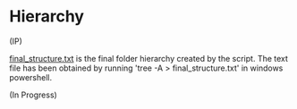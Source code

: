 Hierarchy
=========

(IP)

[final\_structure.txt]() is the final folder hierarchy created by the script. The text file has been obtained by running 'tree -A > final\_structure.txt' in windows powershell.

(In Progress)

